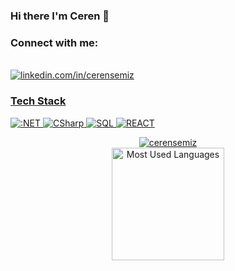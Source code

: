 ### Hi there I'm Ceren 👋 

<!--
**cerensemiz/cerensemiz** is a ✨ _special_ ✨ repository because its `README.md` (this file) appears on your GitHub profile.

Here are some ideas to get you started:


- 🔭 I’m currently working on ...
- 🌱 I’m currently learning ...
- 👯 I’m looking to collaborate on ...
- 🤔 I’m looking for help with ...
- 💬 Ask me about ...
- 📫 How to reach me: ...
- 😄 Pronouns: ...
- ⚡ Fun fact: ...

-->
  ### Connect with me:
  <br/>
    <a href="https://www.linkedin.com/in/ceren-semiz-2482b7182/"><img title="linkedin.com/in/cerensemiz" src="https://img.shields.io/badge/-LinkedIn-%230077B5?style=for-the-badge&logo=linkedin&logoColor=white">

### Tech Stack
![:NET](https://img.shields.io/badge/.NET-%230db7ed.svg?style=for-the-badge&logo=:NET&logoColor=white) ![CSharp](https://img.shields.io/badge/csharp-%23563D7C.svg?style=for-the-badge&logo=csharp&logoColor=white) ![SQL](https://img.shields.io/badge/mssql-%23E34F26.svg?style=for-the-badge&logo=mssql&logoColor=white) ![REACT](https://img.shields.io/badge/reactjs-%230db7ed.svg?style=for-the-badge&logo=react&logoColor=white)




<p align="center"> <img src="https://github-readme-stats.vercel.app/api?username=cerensemiz&show_icons=true&theme=gotham" alt="cerensemiz" />
  
  <br>
      <img height="180rem" alt="Most Used Languages" src="https://github-readme-stats.vercel.app/api/top-langs/?username=cerensemiz&langs_count=8&count_private=false&layout=compact&theme=vue-dark&bg_color=0d1117&hide_border=true"/>


